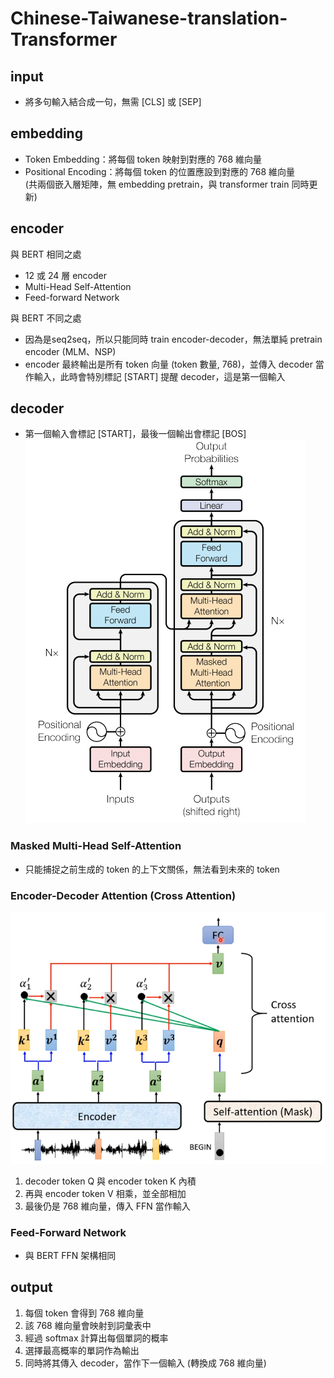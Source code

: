 # Chinese-Taiwanese-translation-Transformer
## input
- 將多句輸入結合成一句，無需 [CLS] 或 [SEP]

## embedding
- Token Embedding：將每個 token 映射到對應的 768 維向量
- Positional Encoding：將每個 token 的位置應設到對應的 768 維向量  
(共兩個嵌入層矩陣，無 embedding pretrain，與 transformer train 同時更新)

## encoder
與 BERT 相同之處
- 12 或 24 層 encoder
- Multi-Head Self-Attention
- Feed-forward Network

與 BERT 不同之處
- 因為是seq2seq，所以只能同時 train encoder-decoder，無法單純 pretrain encoder (MLM、NSP)
- encoder 最終輸出是所有 token 向量 (token 數量, 768)，並傳入 decoder 當作輸入，此時會特別標記 [START] 提醒 decoder，這是第一個輸入

## decoder
- 第一個輸入會標記 [START]，最後一個輸出會標記 [BOS]  
![alt text](decoder.png)
### Masked Multi-Head Self-Attention
- 只能捕捉之前生成的 token 的上下文關係，無法看到未來的 token

### Encoder-Decoder Attention (Cross Attention)  
![alt text](Cross_Attention.png)
1. decoder token Q 與 encoder token K 內積
2. 再與 encoder token V 相乘，並全部相加
3. 最後仍是 768 維向量，傳入 FFN 當作輸入

### Feed-Forward Network
- 與 BERT FFN 架構相同

## output
1. 每個 token 會得到 768 維向量
2. 該 768 維向量會映射到詞彙表中
3. 經過 softmax 計算出每個單詞的概率
4. 選擇最高概率的單詞作為輸出
5. 同時將其傳入 decoder，當作下一個輸入 (轉換成 768 維向量)
